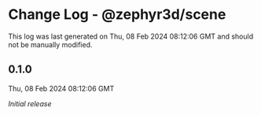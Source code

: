 # Change Log - @zephyr3d/scene

This log was last generated on Thu, 08 Feb 2024 08:12:06 GMT and should not be manually modified.

## 0.1.0
Thu, 08 Feb 2024 08:12:06 GMT

_Initial release_

